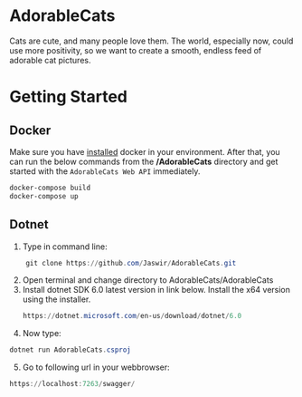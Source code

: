 # AdorableCats
Cats are cute, and many people love them. The world, especially now, could use more positivity, so we want to create a smooth, endless feed of adorable cat pictures.

# Getting Started

## Docker

Make sure you have [installed](https://docs.docker.com/docker-for-windows/install/) docker in your environment. After that, you can run the below commands from the **/AdorableCats** directory and get started with the `AdorableCats Web API` immediately.

```powershell
docker-compose build
docker-compose up
```
## Dotnet

1. Type in command line:
```powershell
    git clone https://github.com/Jaswir/AdorableCats.git
```
2. Open terminal and change directory to AdorableCats/AdorableCats 
3. Install dotnet SDK 6.0 latest version in link below. 
   Install the x64 version using the installer. 
    ```powershell
    https://dotnet.microsoft.com/en-us/download/dotnet/6.0
    ```
4. Now type: 
```powershell
dotnet run AdorableCats.csproj
```
5. Go to following url in your webbrowser:
```powershell
https://localhost:7263/swagger/
```


